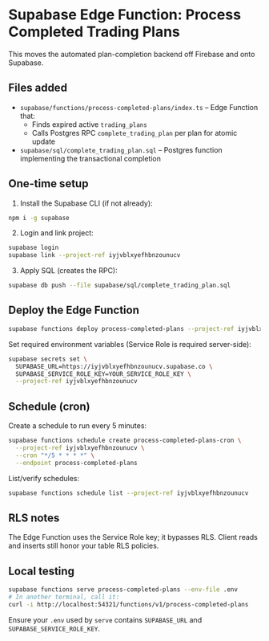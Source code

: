 # Supabase Edge Function: Process Completed Trading Plans

This moves the automated plan-completion backend off Firebase and onto Supabase.

## Files added

- `supabase/functions/process-completed-plans/index.ts` – Edge Function that:
  - Finds expired active `trading_plans`
  - Calls Postgres RPC `complete_trading_plan` per plan for atomic update
- `supabase/sql/complete_trading_plan.sql` – Postgres function implementing the transactional completion

## One-time setup

1) Install the Supabase CLI (if not already):

```bash
npm i -g supabase
```

2) Login and link project:

```bash
supabase login
supabase link --project-ref iyjvblxyefhbnzounucv
```

3) Apply SQL (creates the RPC):

```bash
supabase db push --file supabase/sql/complete_trading_plan.sql
```

## Deploy the Edge Function

```bash
supabase functions deploy process-completed-plans --project-ref iyjvblxyefhbnzounucv
```

Set required environment variables (Service Role is required server-side):

```bash
supabase secrets set \
  SUPABASE_URL=https://iyjvblxyefhbnzounucv.supabase.co \
  SUPABASE_SERVICE_ROLE_KEY=YOUR_SERVICE_ROLE_KEY \
  --project-ref iyjvblxyefhbnzounucv
```

## Schedule (cron)

Create a schedule to run every 5 minutes:

```bash
supabase functions schedule create process-completed-plans-cron \
  --project-ref iyjvblxyefhbnzounucv \
  --cron "*/5 * * * *" \
  --endpoint process-completed-plans
```

List/verify schedules:

```bash
supabase functions schedule list --project-ref iyjvblxyefhbnzounucv
```

## RLS notes

The Edge Function uses the Service Role key; it bypasses RLS. Client reads and inserts still honor your table RLS policies.

## Local testing

```bash
supabase functions serve process-completed-plans --env-file .env
# In another terminal, call it:
curl -i http://localhost:54321/functions/v1/process-completed-plans
```

Ensure your `.env` used by `serve` contains `SUPABASE_URL` and `SUPABASE_SERVICE_ROLE_KEY`.





